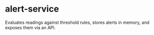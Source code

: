 # alert-service
Evaluates readings against threshold rules, stores alerts in memory, and exposes them via an API.
